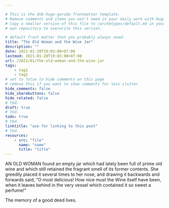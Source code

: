 ```yaml
---

# This is the dnb-hugo-garuda frontmatter template. 
# Remove comments and items you won't need in your daily work with Hugo.
# Copy a smaller version of this file to /archetypes/default.md in your
# own repository to overwrite this version.

# default front matter that you probably always need:
title: "The Old Woman and the Wine Jar"
description: ""
date: 2021-01-20T19:03:00+07:00
lastmod: 2021-01-20T19:03:00+07:00
url: /2021/01/the-old-woman-and-the-wine-jar
tags:
    - tag1
    - tag2
# set to false to hide comments on this page
# remove this if you want to show comments for less clutter
hide_comments: false
hide_sharebuttons: false
hide_related: false
# tbd.
draft: true
# tbd.
todo: true
# tbd.
linktitle: "use for linking to this post"
# tbd.
resources:
    - src: "file"
      name: "name"
      title: "title"
---
```

AN OLD WOMAN found an empty jar which had lately been full of prime old wine and which still retained the fragrant smell of its former contents. She greedily placed it several times to her nose, and drawing it backwards and forwards said, “O most delicious! How nice must the Wine itself have been, when it leaves behind in the very vessel which contained it so sweet a perfume!”

The memory of a good deed lives.
